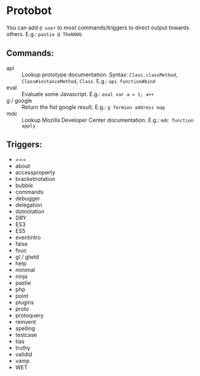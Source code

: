 # Protobot

You can add `@ user` to most commands/triggers to direct output towards others. E.g.: `pastie @ TheN00b`

## Commands:

<dl>
  <dt>api</dt>
  <dd>Lookup prototype documentation. Syntax: <code>Class.classMethod</code>, <code>Class#instanceMethod</code>, <code>Class</code>. E.g.: <code>api function#bind</code></dd>

  <dt>eval</dt>
  <dd>Evaluate some Javascript. E.g.: <code>eval var a = 1; a++</code></dd>

  <dt>g / google</dt>
  <dd>Return the fist google result. E.g.: <code>g fermion address map</code></dd>

  <dt>mdc</dt>
  <dd>Lookup Mozilla Developer Center documentation. E.g.: <code>mdc function apply</code></dd>
</dl>

## Triggers:

* ===
* about
* accessproperty
* bracketnotation
* bubble
* commands
* debugger
* delegation
* dotnotation
* DRY
* ES3
* ES5
* eventintro
* false
* fouc
* gl / glwtd
* help
* minimal
* ninja
* pastie
* php
* point
* plugins
* proto
* protoquery
* reinvent
* spelling
* testcase
* tias
* truthy
* validid
* vamp
* WET

